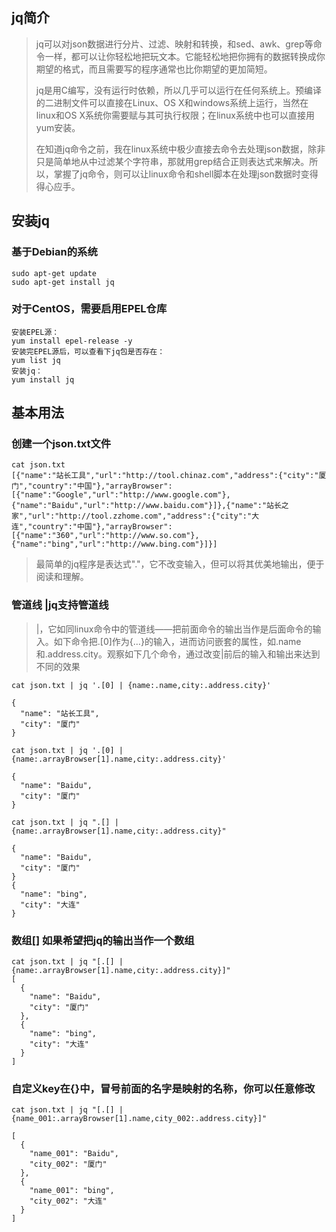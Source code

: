 ## jq简介

> jq可以对json数据进行分片、过滤、映射和转换，和sed、awk、grep等命令一样，都可以让你轻松地把玩文本。它能轻松地把你拥有的数据转换成你期望的格式，而且需要写的程序通常也比你期望的更加简短。
>
> jq是用C编写，没有运行时依赖，所以几乎可以运行在任何系统上。预编译的二进制文件可以直接在Linux、OS X和windows系统上运行，当然在linux和OS X系统你需要赋与其可执行权限；在linux系统中也可以直接用yum安装。
>
> 在知道jq命令之前，我在linux系统中极少直接去命令去处理json数据，除非只是简单地从中过滤某个字符串，那就用grep结合正则表达式来解决。所以，掌握了jq命令，则可以让linux命令和shell脚本在处理json数据时变得得心应手。

## 安装jq

### 基于Debian的系统

```
sudo apt-get update
sudo apt-get install jq
```

### 对于CentOS，需要启用EPEL仓库

```
安装EPEL源：
yum install epel-release -y
安装完EPEL源后，可以查看下jq包是否存在：
yum list jq
安装jq：
yum install jq
```

## 基本用法

### 创建一个json.txt文件

```
cat json.txt 
[{"name":"站长工具","url":"http://tool.chinaz.com","address":{"city":"厦门","country":"中国"},"arrayBrowser":[{"name":"Google","url":"http://www.google.com"},{"name":"Baidu","url":"http://www.baidu.com"}]},{"name":"站长之家","url":"http://tool.zzhome.com","address":{"city":"大连","country":"中国"},"arrayBrowser":[{"name":"360","url":"http://www.so.com"},{"name":"bing","url":"http://www.bing.com"}]}]

```

> 最简单的jq程序是表达式"."，它不改变输入，但可以将其优美地输出，便于阅读和理解。

### 管道线 |jq支持管道线

> |，它如同linux命令中的管道线——把前面命令的输出当作是后面命令的输入。如下命令把.[0]作为{…}的输入，进而访问嵌套的属性，如.name和.address.city。观察如下几个命令，通过改变|前后的输入和输出来达到不同的效果

```
cat json.txt | jq '.[0] | {name:.name,city:.address.city}'

{
  "name": "站长工具",
  "city": "厦门"
}

cat json.txt | jq '.[0] | {name:.arrayBrowser[1].name,city:.address.city}'

{
  "name": "Baidu",
  "city": "厦门"
}

cat json.txt | jq ".[] | {name:.arrayBrowser[1].name,city:.address.city}"

{
  "name": "Baidu",
  "city": "厦门"
}
{
  "name": "bing",
  "city": "大连"
}

```

### 数组[] 如果希望把jq的输出当作一个数组

```
cat json.txt | jq "[.[] | {name:.arrayBrowser[1].name,city:.address.city}]"
[
  {
    "name": "Baidu",
    "city": "厦门"
  },
  {
    "name": "bing",
    "city": "大连"
  }
]

```

### 自定义key在{}中，冒号前面的名字是映射的名称，你可以任意修改

```
cat json.txt | jq "[.[] | {name_001:.arrayBrowser[1].name,city_002:.address.city}]"

[
  {
    "name_001": "Baidu",
    "city_002": "厦门"
  },
  {
    "name_001": "bing",
    "city_002": "大连"
  }
]
```
